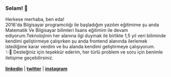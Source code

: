 ### Selam! 👋
 Herkese merhaba, ben eda!<br>
 2016'da Bilgisayar programcılığı ile başladığım yazılım eğitimime şu anda Matematik Ve Bilgisayar bilimleri lisans eğitimim ile devam ediyorum.Teknolojinin her alanına ilgi duymak ile birlikte 1,5 yıl veri biliminde kendimi geliştirmeye çalışırken şu anda frontend alanında ilerlemek istediğime karar verdim ve bu alanda kendimi geliştirmeye çalışıyorum. 
 <br>✨💬 Desteğiniz için teşekkür ederim, her türlü problem ve soru için benimle iletişime geçebilirsiniz.<br> <br>
 [<b>linkedin</b>](https://www.linkedin.com/in/edademiray/) | [<b>twitter</b>](https://twitter.com/nuredademiray) | [<b>instagram</b>](https://www.instagram.com/ironmoonworks/)

